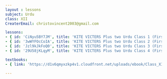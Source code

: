 ```yaml
--- 
layout : lessons 
subject: Urdu
class: XII
CreaterEmail: christovincent2003@gmail.com

lessons:
- { id: 'CiNyu5BY7JM', title: 'KITE VICTERS Plus two Urdu Class 1 (First Bell-ഫസ്റ്റ് ബെല്‍)' }
- { id: '3wWYFOcCoIA', title: 'KITE VICTERS Plus two Urdu Class 2 (First Bell-ഫസ്റ്റ് ബെല്‍)' }
- { id: 'Jzl9kJkFoQ0', title: 'KITE VICTERS Plus two Urdu Class 3 (First Bell-ഫസ്റ്റ് ബെല്‍)' }
- { id: '29U58jKLqyM', title: 'KITE VICTERS Plus two Urdu Class 4 (First Bell-ഫസ്റ്റ് ബെല്‍)' }

textbooks:
- { link: 'https://d1v6qmyxzkp4v1.cloudfront.net/uploads/ebook/Class_XII/UrduIILanguage/UrduIILanguage.pdf', title: 'Urdu' , medium: 'English' }

---
```

